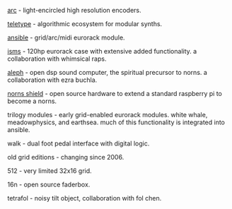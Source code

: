 [arc](/past/arc.html) - light-encircled high resolution encoders.

[teletype](/past/teletype.html) - algorithmic ecosystem for modular synths.

[ansible](/past/ansible.html) - grid/arc/midi eurorack module.

[isms](/past/isms.html) - 120hp eurorack case with extensive added functionality. a collaboration with whimsical raps.

[aleph](/past/aleph.html) - open dsp sound computer, the spiritual precursor to norns. a collaboration with ezra buchla.

[norns shield](/past/shield.html) - open source hardware to extend a standard raspberry pi to become a norns.

trilogy modules - early grid-enabled eurorack modules. white whale, meadowphysics, and earthsea. much of this functionality is integrated into ansible.

walk - dual foot pedal interface with digital logic.

old grid editions - changing since 2006.

512 - very limited 32x16 grid.

16n - open source faderbox.

tetrafol - noisy tilt object, collaboration with fol chen.

